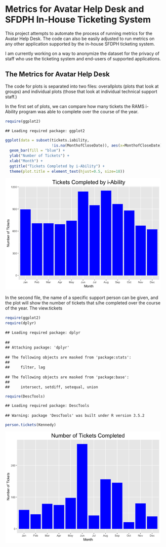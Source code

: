 Metrics for Avatar Help Desk and SFDPH In-House Ticketing System
================

This project attempts to automate the process of running metrics for the Avatar Help Desk. The code can also be easily adjusted to run metrics on any other application supported by the in-house SFDPH ticketing system.

I am currently working on a way to anonymize the dataset for the privacy of staff who use the ticketing system and end-users of supported applications.

The Metrics for Avatar Help Desk
--------------------------------

The code for plots is separated into two files: overallplots (plots that look at groups) and individual plots (those that look at individual technical support staff.)

In the first set of plots, we can compare how many tickets the RAMS i-Ability program was able to complete over the course of the year.

``` r
require(ggplot2)
```

    ## Loading required package: ggplot2

``` r
ggplot(data = subset(tickets.iability,
                     !is.na(MonthofCloseDate)), aes(x=MonthofCloseDate)) +
  geom_bar(fill = "blue") + 
  ylab("Number of Tickets") + 
  xlab("Month") +
  ggtitle("Tickets Completed by i-Ability") +
  theme(plot.title = element_text(hjust=0.5, size=18))
```

![](README_files/figure-markdown_github/unnamed-chunk-2-1.png)

In the second file, the name of a specific support person can be given, and the plot will show the number of tickets that s/he completed over the course of the year. The view.tickets

``` r
require(ggplot2)
require(dplyr)
```

    ## Loading required package: dplyr

    ## 
    ## Attaching package: 'dplyr'

    ## The following objects are masked from 'package:stats':
    ## 
    ##     filter, lag

    ## The following objects are masked from 'package:base':
    ## 
    ##     intersect, setdiff, setequal, union

``` r
require(DescTools)
```

    ## Loading required package: DescTools

    ## Warning: package 'DescTools' was built under R version 3.5.2

``` r
person.tickets(Kennedy)
```

![](README_files/figure-markdown_github/unnamed-chunk-4-1.png)
